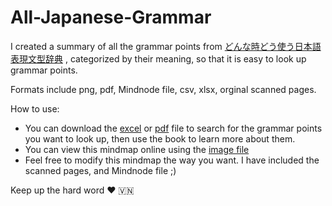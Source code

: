 # All-Japanese-Grammar
I created a summary of all the grammar points from [どんな時どう使う日本語表現文型辞典](https://www.amazon.co.jp/%E3%81%A9%E3%82%93%E3%81%AA%E3%81%A8%E3%81%8D%E3%81%A9%E3%81%86%E4%BD%BF%E3%81%86%E6%97%A5%E6%9C%AC%E8%AA%9E%E8%A1%A8%E7%8F%BE%E6%96%87%E5%9E%8B%E8%BE%9E%E5%85%B8-%E5%8F%8B%E6%9D%BE-%E6%82%A6%E5%AD%90/dp/4757418868) , categorized by their meaning, so that it is easy to look up grammar points. 

Formats include png, pdf, Mindnode file, csv, xlsx, orginal scanned pages.

How to use:
* You can download the [excel](https://github.com/weszerzad/All-Japanese-Grammar/blob/master/All%20Japanese%20Grammar.xlsx) or [pdf](https://github.com/weszerzad/All-Japanese-Grammar/blob/master/All%20Japanese%20Grammar.pdf) file to search for the grammar points you want to look up, then use the book to learn more about them. 
* You can view this mindmap online using the [image file](https://github.com/weszerzad/All-Japanese-Grammar/blob/master/All%20Japanese%20Grammar.png)
* Feel free to modify this mindmap the way you want. I have included the scanned pages, and Mindnode file ;)

Keep up the hard word ❤️ 🇻🇳

